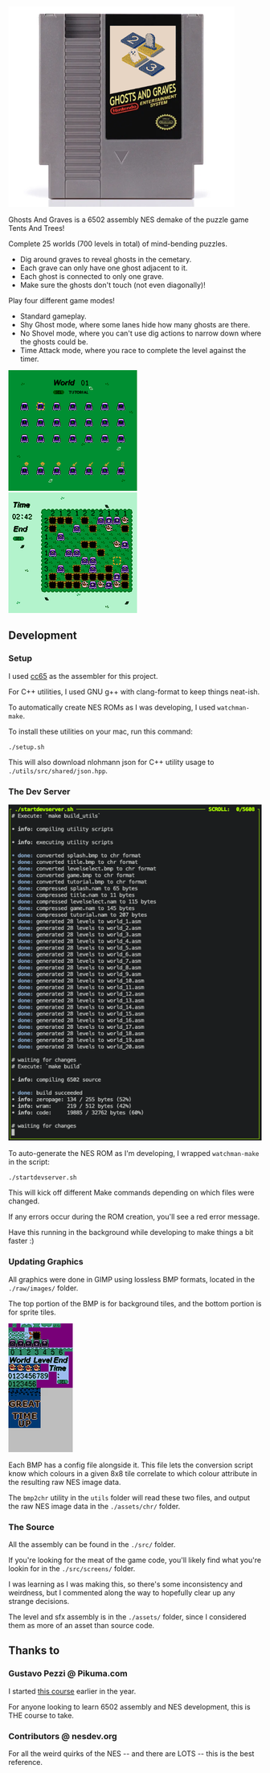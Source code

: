 <img src="https://github.com/AnthonyBongers/GhostsAndGraves/blob/main/reference/cart.png?raw=true" width="450">

Ghosts And Graves is a 6502 assembly NES demake of the puzzle game Tents And Trees!

Complete 25 worlds (700 levels in total) of mind-bending puzzles. 

- Dig around graves to reveal ghosts in the cemetary.
- Each grave can only have one ghost adjacent to it. 
- Each ghost is connected to only one grave.
- Make sure the ghosts don't touch (not even diagonally)!

Play four different game modes!

- Standard gameplay.
- Shy Ghost mode, where some lanes hide how many ghosts are there.
- No Shovel mode, where you can't use dig actions to narrow down where the ghosts could be.
- Time Attack mode, where you race to complete the level against the timer.

![level select image](https://github.com/AnthonyBongers/GhostsAndGraves/blob/main/reference/level_select.png?raw=true)
![gameplay image](https://github.com/AnthonyBongers/GhostsAndGraves/blob/main/reference/gameplay.gif?raw=true)

## Development

### Setup

I used [cc65](https://cc65.github.io/) as the assembler for this project. 

For C++ utilities, I used GNU g++ with clang-format to keep things neat-ish.

To automatically create NES ROMs as I was developing, I used `watchman-make`.

To install these utilities on your mac, run this command:
```
./setup.sh
```

This will also download nlohmann json for C++ utility usage to `./utils/src/shared/json.hpp`.

### The Dev Server

![devserver image](https://github.com/AnthonyBongers/GhostsAndGraves/blob/main/reference/devserver.png?raw=true)

To auto-generate the NES ROM as I'm developing, I wrapped `watchman-make` in the script:
```
./startdevserver.sh
```

This will kick off different Make commands depending on which files were changed.

If any errors occur during the ROM creation, you'll see a red error message. 

Have this running in the background while developing to make things a bit faster :) 

### Updating Graphics

All graphics were done in GIMP using lossless BMP formats, located in the `./raw/images/` folder.

The top portion of the BMP is for background tiles, and the bottom portion is for sprite tiles.

![nes image](https://github.com/AnthonyBongers/GhostsAndGraves/blob/main/raw/images/game.bmp?raw=true)

Each BMP has a config file alongside it. 
This file lets the conversion script know which colours in a given 8x8 tile correlate to which colour attribute in the resulting raw NES image data.

The `bmp2chr` utility in the `utils` folder will read these two files, and output the raw NES image data in the `./assets/chr/` folder.

### The Source

All the assembly can be found in the `./src/` folder.

If you're looking for the meat of the game code, you'll likely find what you're lookin for in the `./src/screens/` folder. 

I was learning as I was making this, so there's some inconsistency and weirdness, but I commented along the way to hopefully clear up any strange decisions.

The level and sfx assembly is in the `./assets/` folder, since I considered them as more of an asset than source code.

## Thanks to

### Gustavo Pezzi @ Pikuma.com

I started [this course](https://pikuma.com/courses/nes-game-programming-tutorial) earlier in the year.

For anyone looking to learn 6502 assembly and NES development, this is THE course to take.

### Contributors @ nesdev.org

For all the weird quirks of the NES -- and there are LOTS -- this is the best reference.

